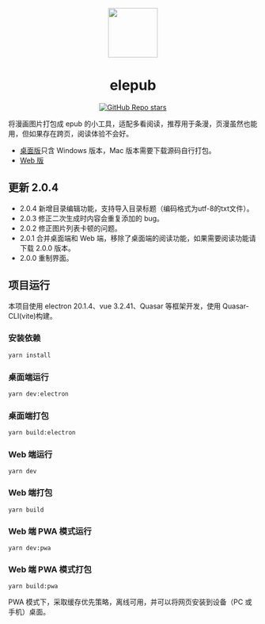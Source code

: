 <p align="center">
<img src="https://taiyuuki.github.io/elepub-web-build/icons/logo.png" style="width:100px;" />
</p>


<h1 align="center">elepub</h1>

<p align="center">
 <a href="https://github.com/taiyuuki/elepub"><img alt="GitHub Repo stars" src="https://img.shields.io/github/stars/taiyuuki/elepub?style=social"></a>
</p>

将漫画图片打包成 epub 的小工具，适配多看阅读，推荐用于条漫，页漫虽然也能用，但如果存在跨页，阅读体验不会好。

- [桌面版](https://github.com/taiyuuki/elepub/releases)只含 Windows 版本，Mac 版本需要下载源码自行打包。
- [Web 版](https://taiyuuki.github.io/elepub-web-build/)

## 更新 2.0.4

- 2.0.4
  新增目录编辑功能，支持导入目录标题（编码格式为utf-8的txt文件）。
- 2.0.3
  修正二次生成时内容会重复添加的 bug。
- 2.0.2
  修正图片列表卡顿的问题。
- 2.0.1
  合并桌面端和 Web 端，移除了桌面端的阅读功能，如果需要阅读功能请下载 2.0.0 版本。
- 2.0.0
  重制界面。

## 项目运行

本项目使用 electron 20.1.4、vue 3.2.41、Quasar 等框架开发，使用 Quasar-CLI(vite)构建。

### 安装依赖

```bash
yarn install
```

### 桌面端运行

```bash
yarn dev:electron
```

### 桌面端打包

```bash
yarn build:electron
```

### Web 端运行

```shell
yarn dev
```

### Web 端打包

```shell
yarn build
```

### Web 端 PWA 模式运行

```shell
yarn dev:pwa
```

### Web 端 PWA 模式打包

```shell
yarn build:pwa
```

PWA 模式下，采取缓存优先策略，离线可用，并可以将网页安装到设备（PC 或手机）桌面。

